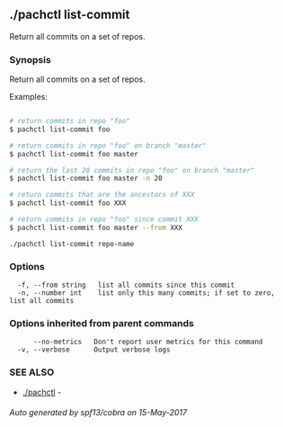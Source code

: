 ## ./pachctl list-commit

Return all commits on a set of repos.

### Synopsis


Return all commits on a set of repos.

Examples:

```sh

# return commits in repo "foo"
$ pachctl list-commit foo

# return commits in repo "foo" on branch "master"
$ pachctl list-commit foo master

# return the last 20 commits in repo "foo" on branch "master"
$ pachctl list-commit foo master -n 20

# return commits that are the ancestors of XXX
$ pachctl list-commit foo XXX

# return commits in repo "foo" since commit XXX
$ pachctl list-commit foo master --from XXX

```

```
./pachctl list-commit repo-name
```

### Options

```
  -f, --from string   list all commits since this commit
  -n, --number int    list only this many commits; if set to zero, list all commits
```

### Options inherited from parent commands

```
      --no-metrics   Don't report user metrics for this command
  -v, --verbose      Output verbose logs
```

### SEE ALSO
* [./pachctl](./pachctl.md)	 - 

###### Auto generated by spf13/cobra on 15-May-2017
